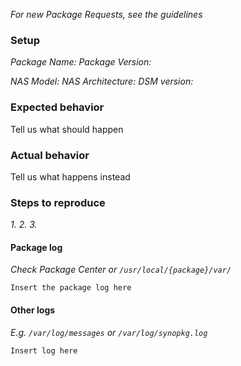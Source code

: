 _For new Package Requests, see the guidelines_  

### Setup
_Package Name:_ 
_Package Version:_ 

_NAS Model:_ 
_NAS Architecture:_ 
_DSM version:_ 

### Expected behavior
Tell us what should happen

### Actual behavior
Tell us what happens instead

### Steps to reproduce
_1._ 
_2._ 
_3._ 

#### Package log
_Check Package Center or `/usr/local/{package}/var/`_
```
Insert the package log here
```
#### Other logs
_E.g. `/var/log/messages` or `/var/log/synopkg.log`_
```
Insert log here
```
